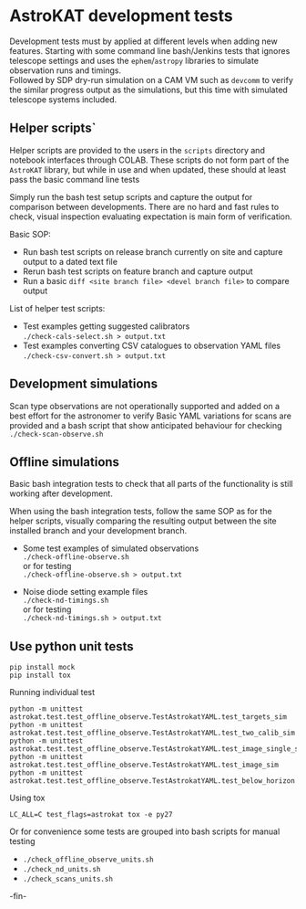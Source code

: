 # AstroKAT development tests
Development tests must by applied at different levels when adding new features.
Starting with some command line bash/Jenkins tests that ignores telescope settings and uses the
`ephem`/`astropy` libraries to simulate observation runs and timings.   
Followed by SDP dry-run simulation on a CAM VM such as `devcomm` to verify the similar progress output
as the simulations, but this time with simulated telescope systems included.


## Helper scripts`
Helper scripts are provided to the users in the `scripts` directory and notebook interfaces through
COLAB.
These scripts do not form part of the `AstroKAT` library, but while in use and when updated, these
should at least pass the basic command line tests

Simply run the bash test setup scripts and capture the output for comparison between developments.
There are no hard and fast rules to check, visual inspection evaluating expectation is main form of
verification.

Basic SOP:
* Run bash test scripts on release branch currently on site
and capture output to a dated text file
* Rerun bash test scripts on feature branch and capture output
* Run a basic `diff <site branch file> <devel branch file>` to compare output

List of helper test scripts:
* Test examples getting suggested calibrators    
`./check-cals-select.sh > output.txt`
* Test examples converting CSV catalogues to observation YAML files    
`./check-csv-convert.sh > output.txt`


## Development simulations
Scan type observations are not operationally supported and added on a best effort for the astronomer
to verify
Basic YAML variations for scans are provided and a bash script that show anticipated behaviour for
checking    
`./check-scan-observe.sh`


## Offline simulations
Basic bash integration tests to check that all parts of the functionality is still working after
development.

When using the bash integration tests, follow the same SOP as for the helper scripts, visually
comparing the resulting output between the site installed branch and your development branch.

* Some test examples of simulated observations    
`./check-offline-observe.sh`    
or for testing    
`./check-offline-observe.sh > output.txt`    

* Noise diode setting example files    
`./check-nd-timings.sh`    
or for testing    
`./check-nd-timings.sh > output.txt`    


## Use python unit tests
```
pip install mock
pip install tox
```

Running individual test
```
python -m unittest astrokat.test.test_offline_observe.TestAstrokatYAML.test_targets_sim
python -m unittest astrokat.test.test_offline_observe.TestAstrokatYAML.test_two_calib_sim
python -m unittest astrokat.test.test_offline_observe.TestAstrokatYAML.test_image_single_sim
python -m unittest astrokat.test.test_offline_observe.TestAstrokatYAML.test_image_sim
python -m unittest astrokat.test.test_offline_observe.TestAstrokatYAML.test_below_horizon
```
Using tox
```
LC_ALL=C test_flags=astrokat tox -e py27
```

Or for convenience some tests are grouped into bash scripts for manual testing
* `./check_offline_observe_units.sh`
* `./check_nd_units.sh`
* `./check_scans_units.sh`

-fin-
